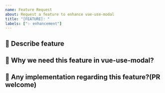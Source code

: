 ```yaml
---
name: Feature Request
about: Request a feature to enhance vue-use-modal
title: "[FEATURE]: "
labels: ["✨ enhancement"]
---
```


[//]: # (Thanks for taking the time to suggest features!)

## 📌 Describe feature

## 📌 Why we need this feature in vue-use-modal?

## 📌 Any implementation regarding this feature?(PR welcome)
